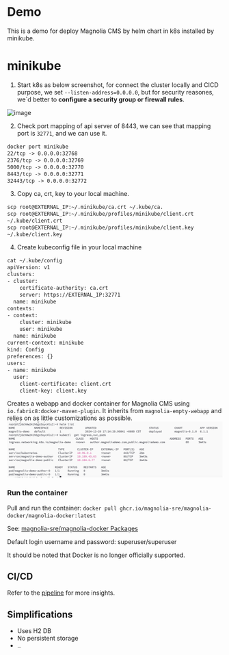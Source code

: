 # Demo

This is a demo for deploy Magnolia CMS by helm chart in k8s installed by minikube.

# minikube
1. Start k8s as below screenshot, for connect the cluster locally and CICD purpose, we set `--listen-address=0.0.0.0`, but for security reasones, we`d better to **configure a security group or firewall rules**.
<img width="937" alt="image" src="https://github.com/user-attachments/assets/85e340e6-f91b-493d-b399-49d65771e610" />

2. Check port mapping of api server of 8443, we can see that mapping port is `32771`, and we can use it.
```
docker port minikube
22/tcp -> 0.0.0.0:32768
2376/tcp -> 0.0.0.0:32769
5000/tcp -> 0.0.0.0:32770
8443/tcp -> 0.0.0.0:32771
32443/tcp -> 0.0.0.0:32772
```

3. Copy ca, crt, key to your local machine.  
```
scp root@EXTERNAL_IP:~/.minikube/ca.crt ~/.kube/ca.
scp root@EXTERNAL_IP:~/.minikube/profiles/minikube/client.crt  ~/.kube/client.crt
scp root@EXTERNAL_IP:~/.minikube/profiles/minikube/client.key ~/.kube/client.key
```

4. Create kubeconfig file in your local machine
```
cat ~/.kube/config 
apiVersion: v1
clusters:
- cluster:
    certificate-authority: ca.crt
    server: https://EXTERNAL_IP:32771
  name: minikube
contexts:
- context:
    cluster: minikube
    user: minikube
  name: minikube
current-context: minikube
kind: Config
preferences: {}
users:
- name: minikube
  user:
    client-certificate: client.crt
    client-key: client.key
```

Creates a webapp and docker container for Magnolia CMS using `io.fabric8:docker-maven-plugin`. It inherits from ```magnolia-empty-webapp``` 
and relies on as little customizations as possible.
![img.png](img.png)
### Run the container

Pull and run the container:
`docker pull ghcr.io/magnolia-sre/magnolia-docker/magnolia-docker:latest`

See: 
[magnolia-sre/magnolia-docker Packages](https://github.com/orgs/magnolia-sre/packages/container/package/magnolia-docker%2Fmagnolia-docker)

Default login username and password: superuser/superuser

It should be noted that Docker is no longer officially supported.

## CI/CD

Refer to the [pipeline](.github/workflows/pipeline.yml) for more insights.

## Simplifications

* Uses H2 DB
* No persistent storage
* ..
